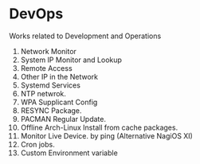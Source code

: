 # DevOps
Works related to Development and Operations

1. Network Monitor
2. System IP Monitor and Lookup
3. Remote Access
4. Other IP in the Network 
5. Systemd Services 
6. NTP netwrok.
7. WPA Supplicant Config
8. RESYNC Package.
9. PACMAN Regular Update.
10. Offline Arch-Linux Install from cache packages.
11. Monitor Live Device. by ping (Alternative NagiOS XI)
12. Cron jobs.
13. Custom Environment variable 
